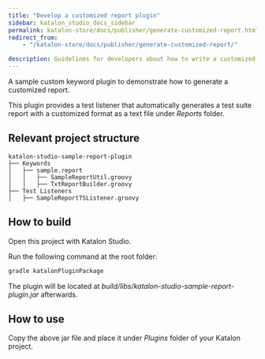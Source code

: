 ```yaml
---
title: "Develop a customized report plugin"
sidebar: katalon_studio_docs_sidebar
permalink: katalon-store/docs/publisher/generate-customized-report.html
redirect_from:
    - "/katalon-store/docs/publisher/generate-customized-report/"

description: Guidelines for developers about how to write a customized report plugin
---
```


A sample custom keyword plugin to demonstrate how to generate a customized report.

This plugin provides a test listener that automatically generates a test suite report with a customized format as a text file under *Reports* folder.

## Relevant project structure
```
katalon-studio-sample-report-plugin
├── Keywords
│   ├── sample.report
│   │   ├── SampleReportUtil.groovy
│   │   ├── TxtReportBuilder.groovy
├── Test Listeners
│   ├── SampleReportTSListener.groovy
```

## How to build
Open this project with Katalon Studio.

Run the following command at the root folder:

```sh
gradle katalonPluginPackage
```

The plugin will be located at *build/libs/katalon-studio-sample-report-plugin.jar* afterwards.

## How to use 

Copy the above jar file and place it under *Plugins* folder of your Katalon project.
